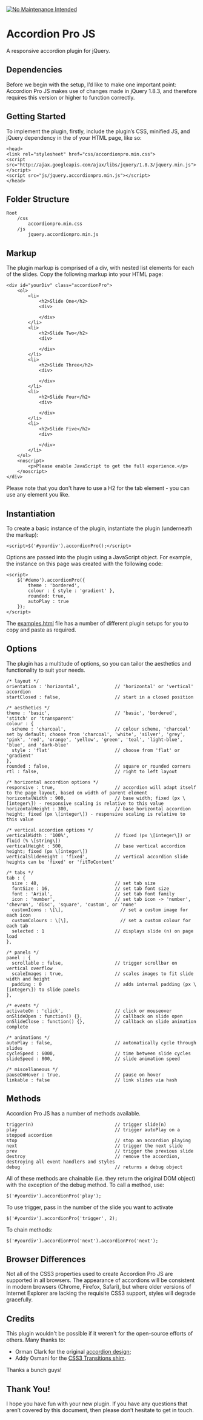 [![No Maintenance Intended](http://unmaintained.tech/badge.svg)](http://unmaintained.tech/)

# Accordion Pro JS
A responsive accordion plugin for jQuery.

## Dependencies
Before we begin with the setup, I’d like to make one important point: Accordion Pro JS makes use of changes made in jQuery 1.8.3, and therefore requires this version or higher to function correctly.

## Getting Started
To implement the plugin, firstly, include the plugin’s CSS, minified JS, and jQuery dependency in the of your HTML page, like so:

```
<head>
<link rel="stylesheet" href="css/accordionpro.min.css">
<script src="http://ajax.googleapis.com/ajax/libs/jquery/1.8.3/jquery.min.js"></script>
<script src="js/jquery.accordionpro.min.js"></script>
</head>
```

## Folder Structure
```
Root
    /css
        accordionpro.min.css
    /js
        jquery.accordionpro.min.js
```

## Markup
The plugin markup is comprised of a div, with nested list elements for each of the slides. Copy the following markup into your HTML page:

```
<div id="yourDiv" class="accordionPro">
    <ol>
        <li>
            <h2>Slide One</h2>
            <div>

            </div>
        </li>
        <li>
            <h2>Slide Two</h2>
            <div>

            </div>
        </li>
        <li>
            <h2>Slide Three</h2>
            <div>

            </div>
        </li>
        <li>
            <h2>Slide Four</h2>
            <div>

            </div>
        </li>
        <li>
            <h2>Slide Five</h2>
            <div>

            </div>
        </li>
    </ol>
    <noscript>
        <p>Please enable JavaScript to get the full experience.</p>
    </noscript>
</div>
```

Please note that you don't have to use a H2 for the tab element - you can use any element you like.

## Instantiation
To create a basic instance of the plugin, instantiate the plugin (underneath the markup):

```
<script>$('#yourdiv').accordionPro();</script>
```

Options are passed into the plugin using a JavaScript object. For example, the instance on this page was created with the following code:

```
<script>
    $('#demo').accordionPro({
        theme : 'bordered',
        colour : { style : 'gradient' },
        rounded: true,
        autoPlay : true
    });
</script>
```

The [examples.html](./documentation/examples.html) file has a number of different plugin setups for you to copy and paste as required.

## Options
The plugin has a multitude of options, so you can tailor the aesthetics and functionality to suit your needs.

```
/* layout */
orientation : 'horizontal',             // 'horizontal' or 'vertical' accordion
startClosed : false,                    // start in a closed position

/* aesthetics */
theme : 'basic',                        // 'basic', 'bordered', 'stitch' or 'transparent'
colour : {
  scheme : 'charcoal',                  // colour scheme, 'charcoal' set by default; choose from 'charcoal', 'white', 'silver', 'grey', 'pink', 'red', 'orange', 'yellow', 'green', 'teal', 'light-blue', 'blue', and 'dark-blue'
  style : 'flat'                        // choose from 'flat' or 'gradient'
},
rounded : false,                        // square or rounded corners
rtl : false,                            // right to left layout

/* horizontal accordion options */
responsive : true,                      // accordion will adapt itself to the page layout, based on width of parent element
horizontalWidth : 900,                  // base width; fixed (px \[integer\]) - responsive scaling is relative to this value
horizontalHeight : 300,                 // base horizontal accordion height; fixed (px \[integer\]) - responsive scaling is relative to this value

/* vertical accordion options */
verticalWidth : '100%',                 // fixed (px \[integer\]) or fluid (% \[string\])
verticalHeight : 500,                   // base vertical accordion height; fixed (px \[integer\])
verticalSlideHeight : 'fixed',          // vertical accordion slide heights can be 'fixed' or 'fitToContent'

/* tabs */
tab : {
  size : 48,                            // set tab size
  fontSize : 16,                        // set tab font size
  font : 'Arial',                       // set tab font family
  icon : 'number',                      // set tab icon -> 'number', 'chevron', 'disc', 'square', 'custom', or 'none'
  customIcons : \[\],                     // set a custom image for each icon
  customColours : \[\],                   // set a custom colour for each tab
  selected : 1                          // displays slide (n) on page load
},

/* panels */
panel : {
  scrollable : false,                   // trigger scrollbar on vertical overflow
  scaleImages : true,                   // scales images to fit slide width and height
  padding : 0                           // adds internal padding (px \[integer\]) to slide panels
},

/* events */
activateOn : 'click',                   // click or mouseover
onSlideOpen : function() {},            // callback on slide open
onSlideClose : function() {},           // callback on slide animation complete

/* animations */
autoPlay : false,                       // automatically cycle through slides
cycleSpeed : 6000,                      // time between slide cycles
slideSpeed : 800,                       // slide animation speed

/* miscellaneous */
pauseOnHover : true,                    // pause on hover
linkable : false                        // link slides via hash
```

## Methods
Accordion Pro JS has a number of methods available.

```
trigger(n)                              // trigger slide(n)
play                                    // trigger autoPlay on a stopped accordion
stop                                    // stop an accordion playing
next                                    // trigger the next slide
prev                                    // trigger the previous slide
destroy                                 // remove the accordion, destroying all event handlers and styles
debug                                   // returns a debug object
```

All of these methods are chainable (i.e. they return the original DOM object) with the exception of the debug method. To call a method, use:

```
$('#yourdiv').accordionPro('play');
```

To use trigger, pass in the number of the slide you want to activate

```
$('#yourdiv').accordionPro('trigger', 2);
```

To chain methods:

```
$('#yourdiv').accordionPro('next').accordionPro('next');
```

## Browser Differences
Not all of the CSS3 properties used to create Accordion Pro JS are supported in all browsers. The appearance of accordions will be consistent in modern browsers (Chrome, Firefox, Safari), but where older versions of Internet Explorer are lacking the requisite CSS3 support, styles will degrade gracefully.

## Credits
This plugin wouldn't be possible if it weren't for the open-source efforts of others. Many thanks to:

*   Orman Clark for the original [accordion design](http://www.premiumpixels.com/freebies/horizontal-accordion-slider-psd/);
*   Addy Osmani for the [CSS3 Transitions shim](http://addyosmani.com/blog/css3transitions-jquery/).

Thanks a bunch guys!

## Thank You!
I hope you have fun with your new plugin. If you have any questions that aren’t covered by this document, then please don’t hesitate to get in touch.
